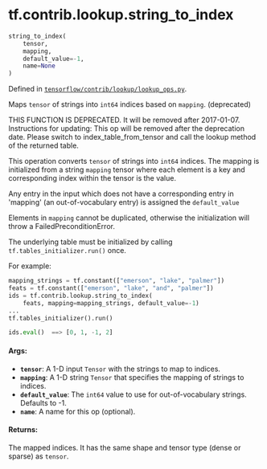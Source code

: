 <div itemscope itemtype="http://developers.google.com/ReferenceObject">
<meta itemprop="name" content="tf.contrib.lookup.string_to_index" />
</div>

# tf.contrib.lookup.string_to_index

``` python
string_to_index(
    tensor,
    mapping,
    default_value=-1,
    name=None
)
```



Defined in [`tensorflow/contrib/lookup/lookup_ops.py`](https://www.tensorflow.org/code/tensorflow/contrib/lookup/lookup_ops.py).

Maps `tensor` of strings into `int64` indices based on `mapping`. (deprecated)

THIS FUNCTION IS DEPRECATED. It will be removed after 2017-01-07.
Instructions for updating:
This op will be removed after the deprecation date. Please switch to index_table_from_tensor and call the lookup method of the returned table.

This operation converts `tensor` of strings into `int64` indices.
The mapping is initialized from a string `mapping` tensor where each element
is a key and corresponding index within the tensor is the value.

Any entry in the input which does not have a corresponding entry in 'mapping'
(an out-of-vocabulary entry) is assigned the `default_value`

Elements in `mapping` cannot be duplicated, otherwise the initialization
will throw a FailedPreconditionError.

The underlying table must be initialized by calling
`tf.tables_initializer.run()` once.

For example:

```python
mapping_strings = tf.constant(["emerson", "lake", "palmer"])
feats = tf.constant(["emerson", "lake", "and", "palmer"])
ids = tf.contrib.lookup.string_to_index(
    feats, mapping=mapping_strings, default_value=-1)
...
tf.tables_initializer().run()

ids.eval()  ==> [0, 1, -1, 2]
```

#### Args:

* <b>`tensor`</b>: A 1-D input `Tensor` with the strings to map to indices.
* <b>`mapping`</b>: A 1-D string `Tensor` that specifies the mapping of strings to
    indices.
* <b>`default_value`</b>: The `int64` value to use for out-of-vocabulary strings.
    Defaults to -1.
* <b>`name`</b>: A name for this op (optional).


#### Returns:

  The mapped indices. It has the same shape and tensor type (dense or sparse)
  as `tensor`.